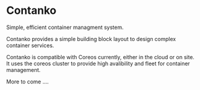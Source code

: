 Contanko
==============

Simple, efficient container managment system.

Contanko provides a simple building block layout to design complex container services. 

Contanko is compatible with Coreos currently, either in the cloud or on site.  It uses the coreos cluster to provide high avalibility and fleet for container management.

More to come ....

